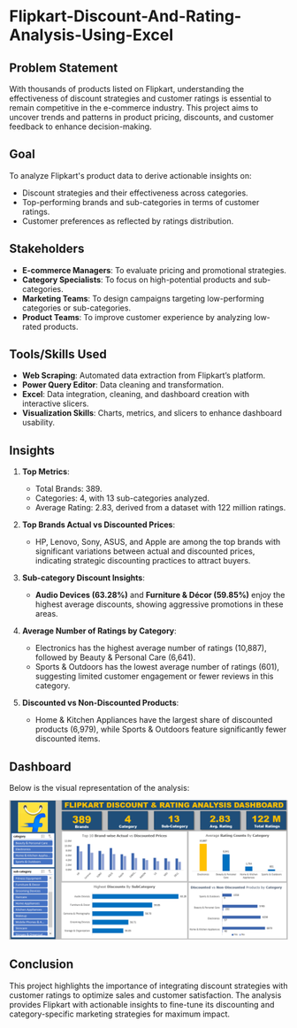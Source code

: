 # Flipkart-Discount-And-Rating-Analysis-Using-Excel

## Problem Statement
With thousands of products listed on Flipkart, understanding the effectiveness of discount strategies and customer ratings is essential to remain competitive in the e-commerce industry. This project aims to uncover trends and patterns in product pricing, discounts, and customer feedback to enhance decision-making.

## Goal
To analyze Flipkart's product data to derive actionable insights on:
- Discount strategies and their effectiveness across categories.
- Top-performing brands and sub-categories in terms of customer ratings.
- Customer preferences as reflected by ratings distribution.

## Stakeholders
- **E-commerce Managers**: To evaluate pricing and promotional strategies.
- **Category Specialists**: To focus on high-potential products and sub-categories.
- **Marketing Teams**: To design campaigns targeting low-performing categories or sub-categories.
- **Product Teams**: To improve customer experience by analyzing low-rated products.

## Tools/Skills Used
- **Web Scraping**: Automated data extraction from Flipkart’s platform.
- **Power Query Editor**: Data cleaning and transformation.
- **Excel**: Data integration, cleaning, and dashboard creation with interactive slicers.
- **Visualization Skills**: Charts, metrics, and slicers to enhance dashboard usability.

## Insights
1. **Top Metrics**:
   - Total Brands: 389.
   - Categories: 4, with 13 sub-categories analyzed.
   - Average Rating: 2.83, derived from a dataset with 122 million ratings.

2. **Top Brands Actual vs Discounted Prices**:
   - HP, Lenovo, Sony, ASUS, and Apple are among the top brands with significant variations between actual and discounted prices, indicating strategic discounting practices to attract buyers.

3. **Sub-category Discount Insights**:
   - **Audio Devices (63.28%)** and **Furniture & Décor (59.85%)** enjoy the highest average discounts, showing aggressive promotions in these areas.

4. **Average Number of Ratings by Category**:
   - Electronics has the highest average number of ratings (10,887), followed by Beauty & Personal Care (6,641).
   - Sports & Outdoors has the lowest average number of ratings (601), suggesting limited customer engagement or fewer reviews in this category.

5. **Discounted vs Non-Discounted Products**:
   - Home & Kitchen Appliances have the largest share of discounted products (6,979), while Sports & Outdoors feature significantly fewer discounted items.

## Dashboard
Below is the visual representation of the analysis:

![Flipkart-Discount-And-Rating-Analysis-Using-Excel](./dashboard.png)

## Conclusion
This project highlights the importance of integrating discount strategies with customer ratings to optimize sales and customer satisfaction. The analysis provides Flipkart with actionable insights to fine-tune its discounting and category-specific marketing strategies for maximum impact.

